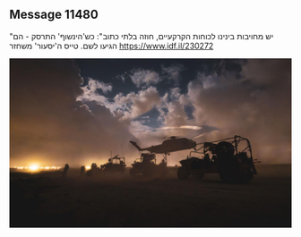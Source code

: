 ## Message 11480

"יש מחויבות בינינו לכוחות הקרקעיים, חוזה בלתי כתוב":
כש'הינשוף' התרסק - הם הגיעו לשם. טייס ה'יסעור' משחזר
https://www.idf.il/230272

![Photo](11480/11480_photo.jpg)
